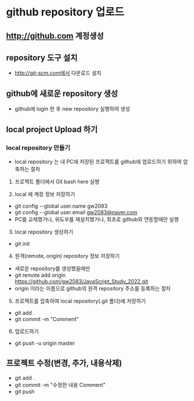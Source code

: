 # github repository 업로드

## http://github.com  계정생성
## repository 도구 설치
* http://git-scm.com에서 다운로드 설치

## github에 새로운 repository 생성
* github에 login 한 후 new repository 실행하여 생성

## local project Upload 하기
### local repository 만들기
* local repository 는 내 PC에 저장된 프로젝트를 github에 업로드하기 위하여 압축하는 절차
1. 프로젝트 폴더에서 Git bash here 실행

2. local 에 계정 정보 저장하기
* git config --global user.name gw2083
* git config --global user.email gw2083@naver.com
* PC를 교체했거나, 위도우를 재설치했거나, 최초로 github와 연동할때만 실행

3. local repository 생성하기
* git init

4. 원격(remote, origin) repository 정보 저장하기
* 새로운 repository를 생성했을때만 
* git remote add origin https://github.com/gw2083/JavaScript_Study_2022.git
* origin 이라는 이름으로 github의 원격 repository 주소를 등록하는 절차

5. 프로젝트를 압축하여 local repository(.git 폴더)에 저장하기
* git add .
* git commit -m "Comment"

6. 업로드하기
* git push -u origin master

## 프로젝트 수정(변경, 추가, 내용삭제)
* git add .
* git commit -m "수정한 내용 Comment"
* git push
